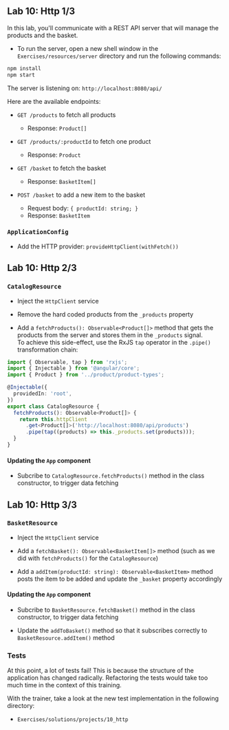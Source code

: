 ## Lab 10: Http 1/3

In this lab, you'll communicate with a REST API server that will manage the products and the basket.

- To run the server, open a new shell window in the `Exercises/resources/server` directory and run the following commands:

```bash
npm install
npm start
```

The server is listening on: `http://localhost:8080/api/`

Here are the available endpoints:

- `GET /products` to fetch all products
  - Response: `Product[]`

- `GET /products/:productId` to fetch one product
  - Response: `Product`

- `GET /basket` to fetch the basket
  - Response: `BasketItem[]`

- `POST /basket` to add a new item to the basket
  - Request body: `{ productId: string; }`
  - Response: `BasketItem`

### `ApplicationConfig`

- Add the HTTP provider: `provideHttpClient(withFetch())`



## Lab 10: Http 2/3
### `CatalogResource`

- Inject the `HttpClient` service

- Remove the hard coded products from the `_products` property

- Add a `fetchProducts(): Observable<Product[]>` method that gets the products from the server and stores them in the `_products` signal.<br />
  To achieve this side-effect, use the RxJS `tap` operator in the `.pipe()` transformation chain:

```ts
import { Observable, tap } from 'rxjs';
import { Injectable } from '@angular/core';
import { Product } from '../product/product-types';

@Injectable({
  providedIn: 'root',
})
export class CatalogResource {
  fetchProducts(): Observable<Product[]> {
    return this.httpClient
      .get<Product[]>('http://localhost:8080/api/products')
      .pipe(tap((products) => this._products.set(products)));
  }
}
```

#### Updating the `App` component

- Subcribe to `CatalogResource.fetchProducts()` method in the class constructor, to trigger data fetching



## Lab 10: Http 3/3
### `BasketResource`

- Inject the `HttpClient` service

- Add a `fetchBasket(): Observable<BasketItem[]>` method (such as we did with `fetchProducts()` for the `CatalogResource`)

- Add a `addItem(productId: string): Observable<BasketItem>` method posts the item to be added and update the `_basket` property accordingly

#### Updating the `App` component

- Subcribe to `BasketResource.fetchBasket()` method in the class constructor, to trigger data fetching

- Update the `addToBasket()` method so that it subscribes correctly to `BasketResource.addItem()` method

### Tests

At this point, a lot of tests fail!
This is because the structure of the application has changed radically.
Refactoring the tests would take too much time in the context of this training.

With the trainer, take a look at the new test implementation in the following directory:
  - `Exercises/solutions/projects/10_http`
